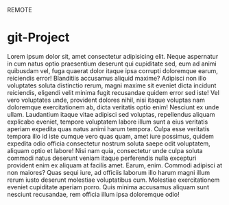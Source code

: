 REMOTE
# git-Project
Lorem ipsum dolor sit, amet consectetur adipisicing elit. Neque aspernatur in cum natus optio praesentium deserunt qui cupiditate sed, eum ad animi quibusdam vel, fuga quaerat dolor itaque ipsa corrupti doloremque earum, reiciendis error! Blanditiis accusamus aliquid maxime? Adipisci non illo voluptates soluta distinctio rerum, magni maxime sit eveniet dicta incidunt reiciendis, eligendi velit minima fugit recusandae quidem error sed iste! Vel vero voluptates unde, provident dolores nihil, nisi itaque voluptas nam doloremque exercitationem ab, dicta veritatis optio enim! Nesciunt ex unde ullam. Laudantium itaque vitae adipisci sed voluptas, repellendus aliquam explicabo eveniet, tempore voluptatem labore illum sunt a eius veritatis aperiam expedita quas natus animi harum tempora. Culpa esse veritatis tempora illo id iste cumque vero quas quam, amet iure possimus, quidem expedita odio officia consectetur nostrum soluta saepe odit voluptatem, aliquam optio et labore! Nisi nam quia, consectetur unde culpa soluta commodi natus deserunt veniam itaque perferendis nulla excepturi provident enim ex aliquam at facilis amet. Earum, enim. Commodi adipisci at non maiores? Quas sequi iure, ad officiis laborum illo harum magni illum rerum iusto deserunt molestiae voluptatibus cum. Molestiae exercitationem eveniet cupiditate aperiam porro. Quis minima accusamus aliquam sunt nesciunt recusandae, rem officia illum ipsa doloremque odio!
